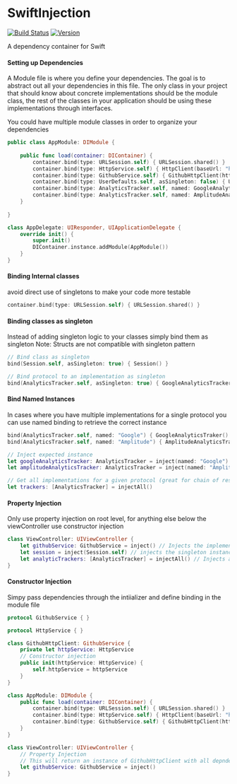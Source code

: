 # SwiftInjection
[![Build Status](https://api.travis-ci.org/aryaxt/SwiftInjection.svg)](https://api.travis-ci.org/aryaxt/SwiftInjection)
[![Version](http://cocoapod-badges.herokuapp.com/v/SwiftInjection/badge.png)](http://cocoadocs.org/docsets/SwiftInjection)

A dependency container for Swift

#### Setting up Dependencies

A Module file is where you define your dependencies. The goal is to abstract out all your dependencies in this file. The only class in your project that should know about concrete implementations should be the module class, the rest of the classes in your application should be using these implementations through interfaces.

You could have multiple module classes in order to organize your dependencies
```swift
public class AppModule: DIModule {
	
	public func load(container: DIContainer) {
		container.bind(type: URLSession.self) { URLSession.shared() }
		container.bind(type: HttpService.self) { HttpClient(baseUrl: "https://api.github.com", urlSession: container.resolve(type: URLSession.self)) }
		container.bind(type: GithubService.self) { GithubHttpClient(httpService: container.resolve(type: HttpService.self)) }
		container.bind(type: UserDefaults.self, asSingleton: false) { UserDefaults.standard() }
		container.bind(type: AnalyticsTracker.self, named: GoogleAnalyticsTracker.analyticsIdentifier()) { GoogleAnalyticsTracker() }
		container.bind(type: AnalyticsTracker.self, named: AmplitudeAnalyticsTracker.analyticsIdentifier()) { AmplitudeAnalyticsTracker() }
	}
	
}

class AppDelegate: UIResponder, UIApplicationDelegate {
	override init() {
		super.init()
		DIContainer.instance.addModule(AppModule())
	}
}
```

#### Binding Internal classes
avoid direct use of singletons to make your code more testable
```swift
container.bind(type: URLSession.self) { URLSession.shared() }
```
#### Binding classes as singleton
Instead of adding singleton logic to your classes simply bind them as singleton
Note: Structs are not compatible with singleton pattern
```swift
// Bind class as singleton
bind(Session.self, asSingleton: true) { Session() }

// Bind protocol to an implementation as singleton
bind(AnalyticsTracker.self, asSingleton: true) { GoogleAnalyticsTracker() }
```
#### Bind Named Instances
In cases where you have multiple implementations for a single protocol you can use named binding to retrieve the correct instance
```swift
bind(AnalyticsTracker.self, named: "Google") { GoogleAnalyticsTraker() }
bind(AnalyticsTracker.self, named: "Amplitude") { AmplitudeAnalyticsTracker() }

// Inject expected instance
let googleAnalyticsTracker: AnalyticsTracker = inject(named: "Google")
let amplitudeAnalyticsTracker: AnalyticsTracker = inject(named: "Amplitude")

// Get all implementations for a given protocol (great for chain of responssibilities)
let trackers: [AnalyticsTracker] = injectAll()
```

#### Property Injection
Only use property injection on root level, for anything else below the viewController use constructor injection
```swift
class ViewController: UIViewController {
	let githubService: GithubService = inject() // Injects the implementation defined in module
	let session = inject(Session.self) // injects the singleton instance
	let analyticTrackers: [AnalyticsTracker] = injectAll() // Injects all implemetations of AnalyticsTracker
}
```

#### Constructor Injection
Simpy pass dependencies through the intiializer and define binding in the module file
```swift
protocol GithubService { }

protocol HttpService { }

class GithubHttpClient: GithubService {
	private let httpService: HttpService
	// Constructor injection
	public init(httpService: HttpService) {
		self.httpService = httpService
	}
}

class AppModule: DIModule {
	public func load(container: DIContainer) {
		container.bind(type: URLSession.self) { URLSession.shared() }
		container.bind(type: HttpService.self) { HttpClient(baseUrl: "https://api.github.com", urlSession: container.resolve(type: URLSession.self)) }
		container.bind(type: GithubService.self) { GithubHttpClient(httpService: container.resolve(type: HttpService.self)) }
	}
}

class ViewController: UIViewController {
	// Property Injection
	// This will return an instance of GithubHttpClient with all depndencies as defined in module
	let githubService: GithubService = inject()
}
```

